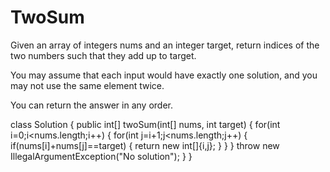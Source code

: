 # TwoSum
Given an array of integers nums and an integer target, return indices of the two numbers such that they add up to target.

You may assume that each input would have exactly one solution, and you may not use the same element twice.

You can return the answer in any order.

class Solution {
    public int[] twoSum(int[] nums, int target) {
        for(int i=0;i<nums.length;i++)
        {
            for(int j=i+1;j<nums.length;j++)
            {
                if(nums[i]+nums[j]==target)
                {
                    return new int[]{i,j};
                }
            }
        }
        throw new IllegalArgumentException("No solution");
    }
}
